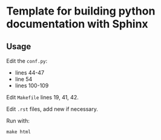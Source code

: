 # Template for building python documentation with Sphinx

## Usage

Edit the `conf.py`:
* lines 44-47
* line 54
* lines 100-109

Edit `Makefile` lines 19, 41, 42.

Edit `.rst` files, add new if necessary.

Run with:
```
make html
```


